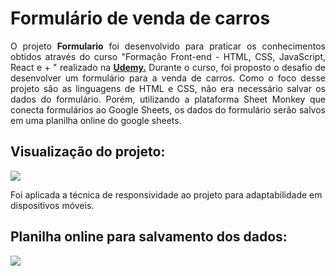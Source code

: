 <h1>Formulário de venda de carros</h1>

 <p align="justify">O projeto <strong>Formulario</strong> foi desenvolvido para praticar os conhecimentos obtidos através do curso "Formação Front-end - HTML, CSS, JavaScript, React e +
" realizado na <strong><a href="https://www.udemy.com/?gad_source=1&utm=46adb68b17ad771bfbefbb747005df50&track=1&pt=2" target="_blank">Udemy.</a></strong> Durante o curso, foi proposto o desafio de desenvolver um formulário para a venda de carros. Como o foco desse projeto são as linguagens de HTML e CSS, não era necessário salvar os dados do formulário. Porém, utilizando a plataforma Sheet Monkey que conecta formulários ao Google Sheets, os dados do formulário serão salvos em uma planilha online do google sheets.</p>

<h2>Visualização do projeto:</h2>
<img src="https://github.com/MariaBeatrizBC/Formulario/assets/129955834/58e7a07c-8c22-4839-be2d-6263ac12560a">
<p>Foi aplicada a técnica de responsividade ao projeto para adaptabilidade em dispositivos móveis.</p>

<h2>Planilha online para salvamento dos dados:</h2>
<img src="https://github.com/MariaBeatrizBC/Formulario/assets/129955834/8c76c60c-58b7-470b-99d9-70e1a3f52a50">

